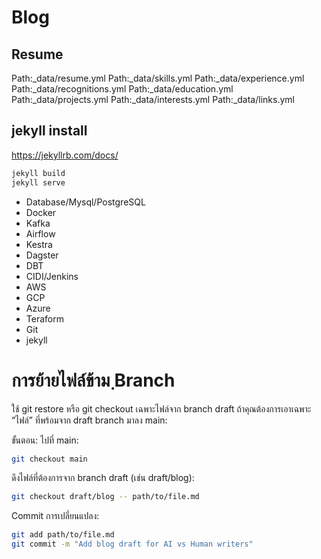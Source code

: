 # Blog

## Resume
Path:_data/resume.yml
Path:_data/skills.yml
Path:_data/experience.yml
Path:_data/recognitions.yml
Path:_data/education.yml
Path:_data/projects.yml
Path:_data/interests.yml
Path:_data/links.yml

## jekyll install
https://jekyllrb.com/docs/
~~~bash
jekyll build
jekyll serve
~~~

- Database/Mysql/PostgreSQL
- Docker
- Kafka
- Airflow
- Kestra
- Dagster
- DBT
- CIDI/Jenkins
- AWS
- GCP
- Azure
- Teraform
- Git
- jekyll


# การย้ายไฟล์ข้าม ฺBranch
ใช้ git restore หรือ git checkout เฉพาะไฟล์จาก branch draft
ถ้าคุณต้องการเอาเฉพาะ “ไฟล์” ที่พร้อมจาก draft branch มาลง main:

ขั้นตอน:
ไปที่ main:
```bash
git checkout main
```

ดึงไฟล์ที่ต้องการจาก branch draft (เช่น draft/blog):
```bash
git checkout draft/blog -- path/to/file.md
```

Commit การเปลี่ยนแปลง:
```bash
git add path/to/file.md
git commit -m "Add blog draft for AI vs Human writers"
```